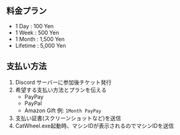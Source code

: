 ## 料金プラン
- 1 Day : 100 Yen
- 1 Week : 500 Yen
- 1 Month : 1,500 Yen
- Lifetime : 5,000 Yen

## 支払い方法
1. Discord サーバーに参加後チケット発行
2. 希望する支払い方法とプランを伝える
    - PayPay
    - PayPal
    - Amazon Gift
  例: `1Month PayPay`
3. 支払い証書(スクリーンショットなど)を送信
4. CatWheel.exe起動時、マシンIDが表示されるのでマシンIDを送信

